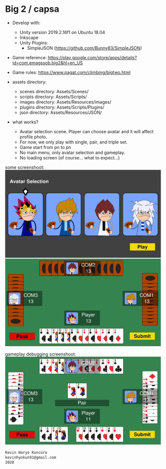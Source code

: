 # Big 2 / capsa
  - Develop with:
    - Unity version 2019.2.16f1 on Ubuntu 18.04
    - Inkscape
    - Unity Plugins:
      -	SimpleJSON (https://github.com/Bunny83/SimpleJSON)

  - Game reference: https://play.google.com/store/apps/details?id=com.emagssob.big2&hl=en_US

  - Game rules: https://www.pagat.com/climbing/bigtwo.html
    
  - assets directory:
    - scenes directory: Assets/Scenes/
    - scripts directory: Assets/Scripts/
    - images directory: Assets/Resources/images/
    - plugins directory: Assets/Scripts/Plugins/
    - json directory: Assets/Resources/JSON/
    
  - what works?
    - Avatar selection scene. Player can choose avatar and it will affect profile photo.
    - For now, we only play with single, pair, and triple set.
    - Game start from pn to pn
    - No main menu, only avatar selection and gameplay.
    - No loading screen (of course... what to expect...)

some screenshoot: </br>
![Alt text](Screenshoot/avatarselection.png?raw=true "avatar selection screen")
![Alt text](Screenshoot/gameplay.png?raw=true "game play screen")

gameplay debugging screenshoot: </br>
![Alt text](Screenshoot/gameplay2.png?raw=true "debugging game play screen")

``` 
Kevin Haryo Kuncoro
kevinhyokun91@gmail.com
2020 
```
